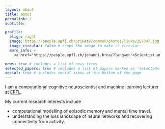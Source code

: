 ```yaml
---
layout: about
title: about
permalink: /
subtitle:

profile:
  align: right
  image: https://people.epfl.ch/private/common/photos/links/257047.jpg
  image_circular: false # crops the image to make it circular
  more_info: >
    <a href='https://people.epfl.ch/johanni.brea/?lang=en'>Scientist and Lecturer at EPFL</a>

news: true # includes a list of news items
selected_papers: true # includes a list of papers marked as "selected={true}"
social: true # includes social icons at the bottom of the page
---
```


I am a computational cognitive neuroscientist and machine learning lecturer at <a href="https://epfl.ch">EPFL</a>.

My current research interests include
- computational modelling of episodic memory and mental time travel.
- understanding the loss landscape of neural networks and recovering connectivity from activity.
